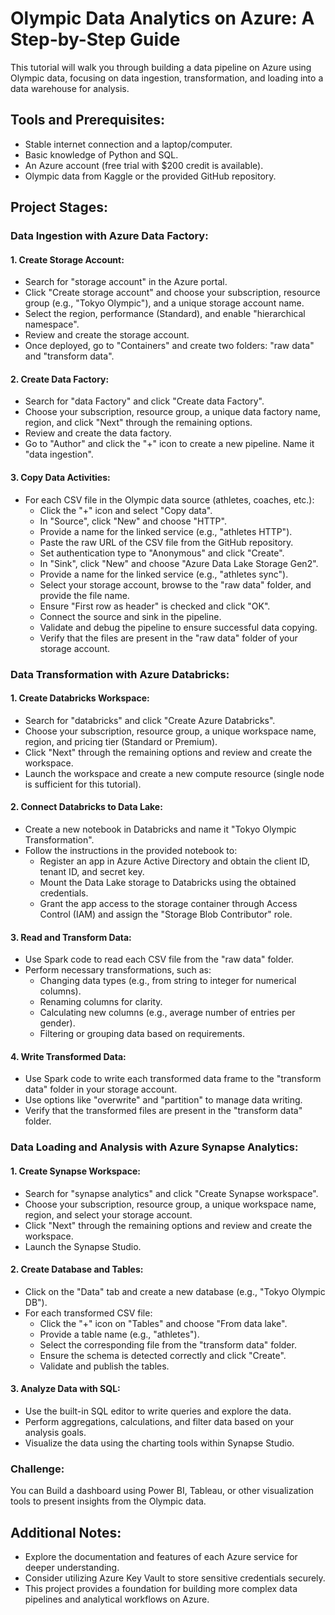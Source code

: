 # Olympic Data Analytics on Azure: A Step-by-Step Guide

This tutorial will walk you through building a data pipeline on Azure using Olympic data, focusing on data ingestion, transformation, and loading into a data warehouse for analysis.

## Tools and Prerequisites:

- Stable internet connection and a laptop/computer.
- Basic knowledge of Python and SQL.
- An Azure account (free trial with $200 credit is available).
- Olympic data from Kaggle or the provided GitHub repository.

## Project Stages:

### Data Ingestion with Azure Data Factory:

#### 1. Create Storage Account:
- Search for "storage account" in the Azure portal.
- Click "Create storage account" and choose your subscription, resource group (e.g., "Tokyo Olympic"), and a unique storage account name.
- Select the region, performance (Standard), and enable "hierarchical namespace".
- Review and create the storage account.
- Once deployed, go to "Containers" and create two folders: "raw data" and "transform data".

#### 2. Create Data Factory:
- Search for "data Factory" and click "Create data Factory".
- Choose your subscription, resource group, a unique data factory name, region, and click "Next" through the remaining options.
- Review and create the data factory.
- Go to "Author" and click the "+" icon to create a new pipeline. Name it "data ingestion".

#### 3. Copy Data Activities:
- For each CSV file in the Olympic data source (athletes, coaches, etc.):
  - Click the "+" icon and select "Copy data".
  - In "Source", click "New" and choose "HTTP".
  - Provide a name for the linked service (e.g., "athletes HTTP").
  - Paste the raw URL of the CSV file from the GitHub repository.
  - Set authentication type to "Anonymous" and click "Create".
  - In "Sink", click "New" and choose "Azure Data Lake Storage Gen2".
  - Provide a name for the linked service (e.g., "athletes sync").
  - Select your storage account, browse to the "raw data" folder, and provide the file name.
  - Ensure "First row as header" is checked and click "OK".
  - Connect the source and sink in the pipeline.
  - Validate and debug the pipeline to ensure successful data copying.
  - Verify that the files are present in the "raw data" folder of your storage account.

### Data Transformation with Azure Databricks:

#### 1. Create Databricks Workspace:
- Search for "databricks" and click "Create Azure Databricks".
- Choose your subscription, resource group, a unique workspace name, region, and pricing tier (Standard or Premium).
- Click "Next" through the remaining options and review and create the workspace.
- Launch the workspace and create a new compute resource (single node is sufficient for this tutorial).

#### 2. Connect Databricks to Data Lake:
- Create a new notebook in Databricks and name it "Tokyo Olympic Transformation".
- Follow the instructions in the provided notebook to:
  - Register an app in Azure Active Directory and obtain the client ID, tenant ID, and secret key.
  - Mount the Data Lake storage to Databricks using the obtained credentials.
  - Grant the app access to the storage container through Access Control (IAM) and assign the "Storage Blob Contributor" role.

#### 3. Read and Transform Data:
- Use Spark code to read each CSV file from the "raw data" folder.
- Perform necessary transformations, such as:
  - Changing data types (e.g., from string to integer for numerical columns).
  - Renaming columns for clarity.
  - Calculating new columns (e.g., average number of entries per gender).
  - Filtering or grouping data based on requirements.

#### 4. Write Transformed Data:
- Use Spark code to write each transformed data frame to the "transform data" folder in your storage account.
- Use options like "overwrite" and "partition" to manage data writing.
- Verify that the transformed files are present in the "transform data" folder.

### Data Loading and Analysis with Azure Synapse Analytics:

#### 1. Create Synapse Workspace:
- Search for "synapse analytics" and click "Create Synapse workspace".
- Choose your subscription, resource group, a unique workspace name, region, and select your storage account.
- Click "Next" through the remaining options and review and create the workspace.
- Launch the Synapse Studio.

#### 2. Create Database and Tables:
- Click on the "Data" tab and create a new database (e.g., "Tokyo Olympic DB").
- For each transformed CSV file:
  - Click the "+" icon on "Tables" and choose "From data lake".
  - Provide a table name (e.g., "athletes").
  - Select the corresponding file from the "transform data" folder.
  - Ensure the schema is detected correctly and click "Create".
  - Validate and publish the tables.

#### 3. Analyze Data with SQL:
- Use the built-in SQL editor to write queries and explore the data.
- Perform aggregations, calculations, and filter data based on your analysis goals.
- Visualize the data using the charting tools within Synapse Studio.

### Challenge:

You can Build a dashboard using Power BI, Tableau, or other visualization tools to present insights from the Olympic data.

## Additional Notes:

- Explore the documentation and features of each Azure service for deeper understanding.
- Consider utilizing Azure Key Vault to store sensitive credentials securely.
- This project provides a foundation for building more complex data pipelines and analytical workflows on Azure.
